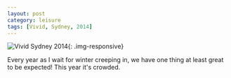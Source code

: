 ```yaml
---
layout: post
category: leisure
tags: [Vivid, Sydney, 2014]
---
```


![Vivid Sydney 2014](https://dl.dropboxusercontent.com/u/9088111/cdn/vivid_sydney_2014.jpg){: .img-responsive}

Every year as I wait for winter creeping in, we have one thing at least great to be expected! This year it's crowded.